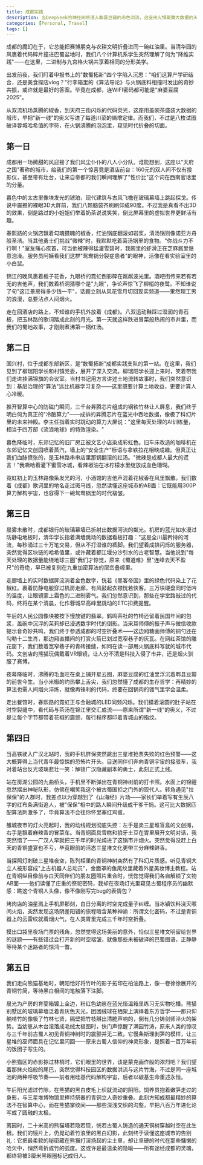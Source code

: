 ```yaml
---
title: 成都实践
description: 当DeepSeek的神经网络浸入郫县豆瓣的赤色河流，这座用火锅蒸腾大数据的天府之城，便生长出了赛博格调的游记注脚。八位清华学子在算法与花椒的协奏中，解码着蓉城的折叠基因——从智算中心的量子涟漪到三星堆的青铜余温，从村头田埂的治理算法到玉林路小酒馆的离散余弦变换。这卷AI酿造的巴蜀行记，既是给成都的情书，也是给技术时代的一碗冰粉：清甜解腻，却暗藏醪糟的微醺后劲。
categories: [Personal, Travel]
tags: []
---
```


成都的魔幻在于，它总能把赛博朋克与农耕文明折叠进同一碗红油里。当清华园的风裹着代码碎片撞进巴蜀盆地时，我们八个计算机系学生突然理解了何为"降维实践"——在这里，二进制与九宫格火锅共享着相同的分形美学。

出发前夜，我们盯着申报书上的"数蜀拓新"四个字陷入沉思："咱们这算产学研结合，还是美食探店vlog？"行李箱里的《算法导论》与火锅底料相撞时发出的奇妙共振，或许就是最好的答案。毕竟在成都，连WIFI密码都可能是"麻婆豆腐2025"。

从双流机场蒸腾的椒香，到天府三街闪烁的代码荧光，这座用盖碗茶盛装大数据的城市，早把"新一线"的奥义写进了每道川菜的熵增定律。而我们，不过是八枚试图破译蓉城哈希值的字符，在火锅沸腾的泡泡里，窥见时代折叠的切面。

## 第一日

成都用一场微甜的风迎接了我们风尘仆仆的八人小分队。谁能想到，这座以"天府之国"著称的城市，给我们的第一个惊喜竟是酒店前台：160元的双人间不仅有投影仪，甚至带有灶台，让来自帝都的我们瞬间理解了"性价比"这个词在西南官话里的分量。

暮色中的太古里像块发光的琥珀，现代建筑与古风飞檐在玻璃幕墙上跳起探戈。传说中震撼的裸眼3D大屏前，我们八颗脑袋齐刷刷仰成90度。不过我是真看不出3D的效果，倒是路过的小姐姐们举着奶茶说说笑笑，倒比屏幕里的虚拟世界更鲜活有趣。

春熙路的火锅店飘着勾魂摄魄的椒香，红油锅底翻滚如岩浆，清汤锅则像诺亚方舟般圣洁。当其他勇士们挑战"微辣"时，我默默吃着菌汤锅里的食物。"你战斗力不行啊！"室友痛心疾首，可当他被辣得猛灌雪碧时，我碗里的虾滑正在芝麻酱里惬意泡澡。服务员阿姨看我们这群"鸳鸯锅分裂症患者"的眼神，活像在看实验室里的小白鼠。

锦江的晚风裹着栀子花香，九眼桥的霓虹倒影碎在粼粼波光里。酒吧街传来若有若无的吉他声，我们数着桥洞猜哪个是"九眼"，争论声惊飞了柳梢的夜鹭。不知谁说了句"这江景房得多少钱一平"，话题立刻从风花雪月切回现实频道——果然理工男的浪漫，总要沾点人间烟火。

走在回酒店的路上，不知谁的手机外放着《成都》。八双运动鞋踩过湿润的青石板，把玉林路的歌词踏成此刻的月光。第一天就这样跌进冒菜般热闹的市井里，而我们的蜀地故事，才刚刚煮沸第一锅红汤。

## 第二日

国兴村，位于成都东部新区，是“数蜀拓新”成都实践支队的第一站。在这里，我们见到了柳瑞阳学长和村镇党委，展开了深入交流。柳瑞阳学长迎上来时，笑着带我们走进挂满锦旗的会议室。当村书记用方言讲述土地流转故事时，我们突然意识到：基层治理的"算法"远比机器学习复杂——这里既要计算土地收益，更要计算人心冷暖。

推开智算中心的防磁门瞬间，三千台昇腾芯片组成的钢铁竹林让人屏息，我们终于明白何为真正的"冷酷算力"——成排的昇腾芯片在蓝光中吞吐数据，像极了科幻片里的未来神殿。李主任指着实时跳动的算力大屏说："这里每天处理的AI训练量，相当于四万部《流浪地球》的特效渲染。"

暮色降临时，东郊记忆的旧厂房正被文艺小店染成彩虹色。旧车床改造的咖啡机在东郊记忆文创园喷着蒸汽，墙上的"安全生产"标语与拿铁拉花相映成趣。但真正让我们血脉偾张的，是玉林路串串店里那锅翻滚的红汤。"微辣是成都人最大的谎言！"我嘶哈着灌下蜜雪冰城，看辣椒油在冰柠檬水里绽放成血色珊瑚。

霓虹初上的玉林路像条发光的河，小酒馆的吉他声混着花椒香在风里飘散。我们数着《成都》歌词里的地名走过斑马线，忽然读懂这座城市的AB面：它既能用300P算力解构宇宙，也容得下一碗鸳鸯锅里的时代褶皱。

## 第三日

晨雾未散时，成都银行的玻璃幕墙已折射出数据河流的粼光。机房的蓝光如水漫过防静电地板时，清华学长指着满墙跳动的数据看板打趣："这是全川最矜持的河流，每秒涌过三十万笔交易，但从不打湿谁的裤脚。我们望着成排闪烁的服务器，突然觉得区块链的哈希值里，或许藏着都江堰分沙引水的古老智慧。当他说到"每天处理的数据量能绕地球三圈"我们才惊觉，原来《蜀道难》里"连峰去天不盈尺"的奇绝，早已被复刻在九重加密算法的层峦叠嶂里。

走廊墙上的实时数据屏流淌着金色数字，恍若《黑客帝国》里的绿色代码染上了花椒红。裹着防静电服穿过机房走廊，有风鼓起衣襟恍若侠客。三万块硬盘同时低吟的温度，让眼镜蒙上霜色的二进制雾气。我们忽然意识到，那些在学堂路敲过的代码，终将在某个清晨，化作蓉城早高峰里跳动的ETC扣费提醒。

午后的人民公园像块被按下慢放键的翡翠。鹤鸣茶社的竹椅还留着民国年间的包浆，盖碗中沉浮的茉莉却已浸透数字时代的倒影。当采耳师傅的振子声与微信收款提示音奇妙共鸣，我们终于参透成都的时空折叠术——这边厢糖画师傅的铜勺还在勾勒十二生肖，那边厢直播间的打赏火箭已划过宽窄巷子的灰瓦。在网红茶馆的雕花窗下，我们数着宽窄巷子的青砖接缝，如同在读一部用火锅底料写就的城市代码。文创店的熊猫玩偶戴着VR眼镜，让人分不清是科技入侵了市井，还是烟火驯服了赛博。

夜幕降临时，沸腾的毛血旺在桌上铺开星云图，麻婆豆腐的红油里浮沉着郫县豆瓣的前世今生。当小米椒的灼热攀上舌尖，我们忽然懂了成都的生存哲学：再精妙的算法也需人间烟火淬炼，就像再锋利的代码，终要在回锅肉的镬气里学会温柔。

走出餐馆时，春熙路的霓虹正与金融城的LED同频闪烁。我们摸着滚圆的肚子站在时空裂缝中，看代码与茶汤在锦江里交汇成流——原来所谓"新一线"的奥义，不过是让每个字节都带着花椒的震颤，每行程序都印着青城山的指纹。

## 第四日

当高铁驶入广汉北站时，我的手机屏保突然跳出三星堆抢票失败的红色预警——这大概算得上当代青年最惊悚的恐怖片开头。目送同伴们奔向青铜宇宙的接驳车，我对着站台反光玻璃悲壮一笑：解锁广汉隐藏副本的勇士，此刻正式上线。

站在房湖公园的九曲桥头，手机里不断弹出在青铜神树前的打卡照。水面上的锦鲤忽然摆出神秘队形，仿佛在嘲笑我这个被古蜀国拒之门外的现代人。转角遇见"拉保保"的人群时，我差点以为穿越到了《山海经》片场——家长们举着写有生辰八字的红布条满街追人，被"保保"相中的路人瞬间升级成干爹干妈。这可比大数据匹配算法刺激多了，毕竟算法不会往你怀里塞红鸡蛋。

雒城夜市的灯火亮起时，我的动线规划彻底失控：左手是卖三星堆盲盒的文创摊，右手是飘着麻辣香的冒菜车。当青铜面具雪糕和狼牙土豆在胃里展开文明对话，我突然悟了——广汉人早就把三千年的时光炖进了这锅市井烟火。突然觉得没赶上白天的青铜盛宴也不亏，毕竟眼前的活态三星堆文化更带三分麻辣鲜香。

当探照灯刺破三星堆夜空，陈列柜里的青铜神树突然有了科幻片质感。听见青铜大立人被形容成"上古机器人总动员"，金面罩的鱼尾纹里藏着外星美妆博主教程。站在青铜纵目像前与白天同伴们的朋友圈照片重合时，恍惚觉得我们各自解锁了文物AB面——他们读懂了庄重的祭祀密码，我却在夜场灯光里窥见古蜀程序员的幽默感：瞧这个青铜人头像，像不像刚写完bug的表情包？

烤肉店的油星溅上手机屏那刻，白日分离的时空完成量子纠缠。当冰镇饮料浇灭喉间火焰，突然发现这场阴差阳错的旅程暗含某种神谕：所谓文化密码，不过是青铜器上的云雷纹就着烟火气，在人类胃里完成三千年时空折叠。

摸出口袋里夜场门票的残角，忽然觉得这场美丽的意外，恰似三星堆文明留给世界的谜题——有些错过会打开新的时空褶皱，就像那些未被破译的巴蜀图语，正静静等待某个迷路者的惊鸿一瞥。

## 第五日

我们走向熊猫基地时，朝阳恰好将竹叶的影子拓印在柏油路上，像一卷徐徐展开的青铜竹简，等待黑白相间的笔触落下注脚。

晨光为产房的育婴箱镀上金边，粉红色幼崽在蓝光恒温箱里练习无实物吃播。熊猫别墅区的玻璃幕墙泛着青灰色天光，团团绒球在栖架上演绎着东方哲学——那只仰躺啃竹的像极了竹林七贤，隔壁把竹枝掰出清脆声响的，倒有几分铸剑师淬火的架势。当幼崽从木台滚落成毛绒太极图时，快门声惊醒了满园竹涛，原来人类的惊叹与三千年前古蜀人初见青铜神树时的震颤并无二致。它慢条斯理剥笋的模样，让三星堆的巫师面具在记忆里闪回——原来古蜀人信仰的神灵形象，是照着一百万年前的饭团子写生的。

小熊猫区的赤影掠过林梢时，它们眼里的世界，该是蒙克画作般的浓烈吧？我们望着那抹火焰般的尾巴，突然觉得科技园区的数据洪流与这片竹海，不过是同一座城池的两种呼吸节奏——前者用硅基代码解构宇宙，后者以碳基生命重述永恒。

午后阳光滤过竹隙，在熊猫的黑白皮毛上织就流动的阴阳。饲养员抱着嫩笋走过的身影，与三星堆博物馆里捧持祭器的青铜立人奇妙重叠。此刻方知成都最精妙的算法不在智算中心，而在熊猫掌纹间——那些深浅交织的沟壑，早把八百万年进化论写成了圆融的太极。

离园时，二十米高的熊猫塔若隐若现，恍若古蜀人铸造的通天铜树穿越时空在此生根。我们的镜片上，仍晃动着竹浪里的黑白幻影，此刻终于读懂这座城市的告别礼：它把最柔软的秘密藏在熊猫打滚扬起的尘土里，却让坚硬的时代在那些慵懒的哈欠中，悄然弯折成竹的弧度。这或许是最温柔的隐喻——所有途经成都的灵魂，都终将被3厘米黑眼圈标记成归人。